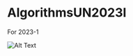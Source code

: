 # AlgorithmsUN2023I
For 2023-1

![Alt Text](https://media1.giphy.com/media/VbnUQpnihPSIgIXuZv/giphy.gif?cid=ecf05e47lwudjr7aqxqvmazkgxr6bixp547n353gh2k2j2zp&rid=giphy.gif&ct=g)
